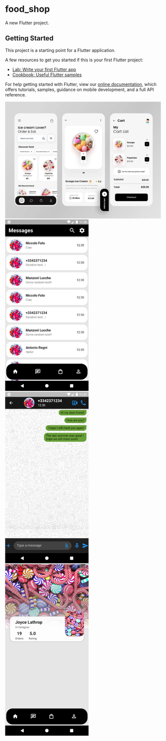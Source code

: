 # food_shop

A new Flutter project.

## Getting Started

This project is a starting point for a Flutter application.

A few resources to get you started if this is your first Flutter project:

- [Lab: Write your first Flutter app](https://flutter.dev/docs/get-started/codelab)
- [Cookbook: Useful Flutter samples](https://flutter.dev/docs/cookbook)

For help getting started with Flutter, view our
[online documentation](https://flutter.dev/docs), which offers tutorials,
samples, guidance on mobile development, and a full API reference.

<img src=".\assets\Food Shoop1.jpg" width=830>
<div>
    <img src=".\assets\Food Shoop2.png" width=270>
    <img src=".\assets\Food Shoop3.png" width=270>
    <img src=".\assets\Food Shoop4.png" width=270>
</div>